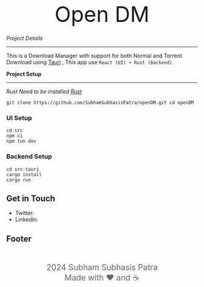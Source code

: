 <div style="text-align: center; font-size: 4em; margin-bottom: 20px;">
  <i class="fa fa-lock" aria-hidden="true"></i> Open DM
</div>



*Project Details*
 ****
This is a Download Manager with support for both Normal and Torrent Download using [Tauri](https://tauri.app/) ,
This app use   `React (UI) + Rust (Backend)`.

**Project Setup**
*****

*Rust Need to be installed [Rust](https://www.rust-lang.org/tools/install)*

``
git clone https://github.com/SubhamSubhasisPatra/openDM.git
cd openDM
``

### UI Setup

```
cd src
npm ci
npm tun dev
```

### Backend Setup

```
cd src-tauri
cargo install
cargo run
```


**Get in Touch**
---------------

* Twitter:
* LinkedIn:

**Footer**
---------
<div style="text-align: center; font-size: 1.5em; color: #666; margin-top: 50px;">
  <i class="fa fa-copyright" aria-hidden="true"></i> 2024 Subham Subhasis Patra
  <br>
  Made with ❤️ and ☕️
</div>
